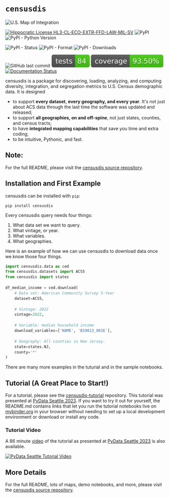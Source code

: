 # `censusdis`

![U.S. Map of Integration](https://github.com/vengroff/censusdis/raw/main/docs/_static/images/sample05.png)

[![Hippocratic License HL3-CL-ECO-EXTR-FFD-LAW-MIL-SV](https://img.shields.io/static/v1?label=Hippocratic%20License&message=HL3-CL-ECO-EXTR-FFD-LAW-MIL-SV&labelColor=5e2751&color=bc8c3d)](https://firstdonoharm.dev/version/3/0/cl-eco-extr-ffd-law-mil-sv.html)
![PyPI](https://img.shields.io/pypi/v/censusdis)
![PyPI - Python Version](https://img.shields.io/pypi/pyversions/censusdis)

![PyPI - Status](https://img.shields.io/pypi/status/censusdis?label=PyPI%20Status)
![PyPI - Format](https://img.shields.io/pypi/format/censusdis?label=PyPI%20Format)
![PyPI - Downloads](https://img.shields.io/pypi/dw/censusdis?label=PyPI%20Downloads)

![GitHub last commit](https://img.shields.io/github/last-commit/vengroff/censusdis)
![Tests Badge](https://github.com/vengroff/censusdis/raw/main/reports/junit/tests-badge.svg)
![Coverage Badge](https://github.com/vengroff/censusdis/raw/main/reports/coverage/coverage-badge.svg)
[![Documentation Status](https://readthedocs.org/projects/censusdis/badge/?version=latest)](https://censusdis.readthedocs.io/en/latest/?badge=latest)

censusdis is a package for discovering, loading, analyzing, and computing diversity, integration, and segregation metrics to U.S. Census demographic data. 
It is designed

- to support **every dataset**, **every geography, and every year**. It's not just about ACS data through the last time the software
was updated and released;
- to support **all geographies, on and off-spine**, not just states, counties, and census tracts;
- to have **integrated mapping capabilities** that save you time and extra coding;
- to be intuitive, Pythonic, and fast.
  
## Note:

For the full README, please visit the 
[censusdis source repository](https://github.com/vengroff/censusdis).

## Installation and First Example

censusdis can be installed with `pip`:

```shell
pip install censusdis
```

Every censusdis query needs four things:

1. What data set we want to query.
2. What vintage, or year.
3. What variables.
4. What geographies.

Here is an example of how we can use censusdis to download data once we know
those four things.

```python
import censusdis.data as ced
from censusdis.datasets import ACS5
from censusdis import states

df_median_income = ced.download(
    # Data set: American Community Survey 5-Year
    dataset=ACS5,
    
    # Vintage: 2022
    vintage=2022, 
    
    # Variable: median household income
    download_variables=['NAME', 'B19013_001E'], 
    
    # Geography: All counties in New Jersey.
    state=states.NJ,
    county='*'
)
```

There are many more examples in the tuturial and in the sample notebooks.

## Tutorial (A Great Place to Start!)

For a tutorial, please see the [censusdis-tutorial](https://github.com/vengroff/censusdis-tutorial) repository.
This tutorial was presented at [PyData Seattle 2023](https://pydata.org/seattle2023/). If you want to try it out for yourself, the README.md
contains links that let you run the tutorial notebooks live on [mybinder.org](https://mybinder.org/) in your browser without needing to set up a
local development environment or download or install any code.

### Tutorial Video

A 86 minute 
[video](https://www.youtube.com/watch?v=3vyC7ON0Tvg) 
of the tutorial as presented at 
[PyData Seattle 2023](https://pydata.org/seattle2023/)
is also available.

[![PyData Seattle Tutorial Video](https://img.youtube.com/vi/3vyC7ON0Tvg/0.jpg)](https://www.youtube.com/watch?v=3vyC7ON0Tvg)

## More Details

For the full README, lots of maps, demo notebooks, and more, please visit the 
[censusdis source repository](https://github.com/vengroff/censusdis).

